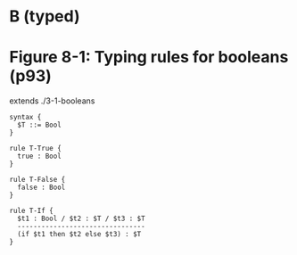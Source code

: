# B (typed)
# Figure 8-1: Typing rules for booleans (p93)

extends ./3-1-booleans

    syntax {
      $T ::= Bool
    }

    rule T-True {
      true : Bool
    }

    rule T-False {
      false : Bool
    }

    rule T-If {
      $t1 : Bool / $t2 : $T / $t3 : $T
      --------------------------------
      (if $t1 then $t2 else $t3) : $T
    }
